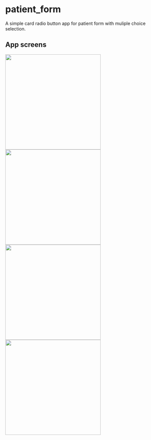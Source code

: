 # patient_form

A simple card radio button app for patient form with muliple choice selection.

## App screens

<img src="https://github.com/divyanshuverma72/SQLiteNotesApp/blob/master/form_1.jpg" width=300 align=left>
<img src="https://github.com/divyanshuverma72/SQLiteNotesApp/blob/master/form_2.jpg" width=300align=left>
<img src="https://github.com/divyanshuverma72/SQLiteNotesApp/blob/master/form_3.jpg" width=300 align=left>
<img src="https://github.com/divyanshuverma72/SQLiteNotesApp/blob/master/form_4.jpg" width=300align=left>
